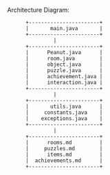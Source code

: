 Architecture Diagram:

          +-----------------------+
          |       main.java       |
          +-----------------------+
                   |
          +-----------------------+
          |      Peanut.java      |
          |      room.java        |
          |      object.java      |
          |      puzzle.java      |
          |      achievement.java |
          |      interaction.java |
          +-----------------------+
                   |
          +-----------------------+
          |       utils.java      |
          |     constants.java    |
          |    exceptions.java    |
          +-----------------------+
                   |
          +-----------------------+
          |      rooms.md         |
          |     puzzles.md        |
          |      items.md         |
          |  achievements.md      |
          +-----------------------+

